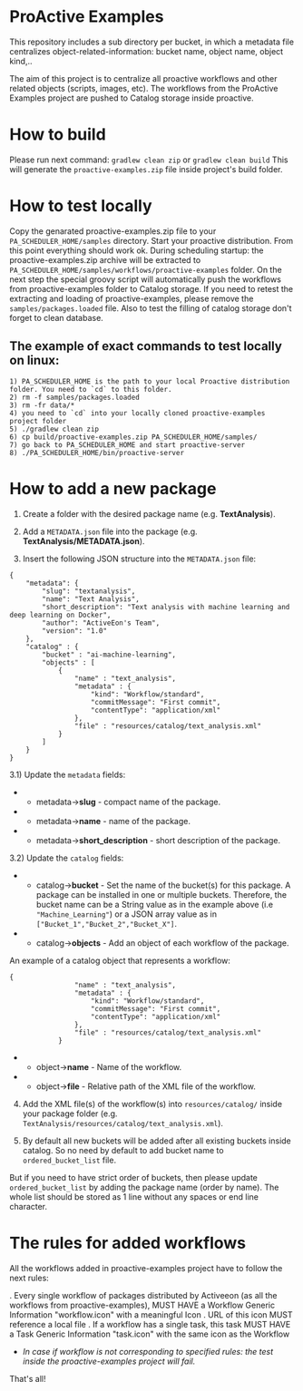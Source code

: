 # ProActive Examples

This repository includes a sub directory per bucket, in which a metadata file centralizes object-related-information: bucket name, object name, object kind,..

The aim of this project is to centralize all proactive workflows and other related objects (scripts, images, etc). The workflows from the ProActive Examples project are pushed to Catalog storage inside proactive.

# How to build
Please run next command: ``gradlew clean zip`` or ``gradlew clean build``
This will generate the `proactive-examples.zip` file inside project's build folder.

# How to test locally
Copy the genarated proactive-examples.zip file to your `PA_SCHEDULER_HOME/samples` directory.
Start your proactive distribution. From this point everything should work ok.
During scheduling startup: the proactive-examples.zip archive will be extracted to `PA_SCHEDULER_HOME/samples/workflows/proactive-examples` folder. On the next step the special groovy script will automatically push the workflows from proactive-examples folder to Catalog storage.
If you need to retest the extracting and loading of proactive-examples, please remove the `samples/packages.loaded` file. Also to test the filling of catalog storage don't forget to clean database.

## The example of exact commands to test locally on linux:
```
1) PA_SCHEDULER_HOME is the path to your local Proactive distribution folder. You need to `cd` to this folder.
2) rm -f samples/packages.loaded
3) rm -fr data/*
4) you need to `cd` into your locally cloned proactive-examples project folder
5) ./gradlew clean zip
6) cp build/proactive-examples.zip PA_SCHEDULER_HOME/samples/
7) go back to PA_SCHEDULER_HOME and start proactive-server
8) ./PA_SCHEDULER_HOME/bin/proactive-server
```

# How to add a new package

1) Create a folder with the desired package name (e.g. **TextAnalysis**).

2) Add a `METADATA.json` file into the package (e.g. **TextAnalysis/METADATA.json**).

3) Insert the following JSON structure into the `METADATA.json` file:
```
{
	"metadata": {
		"slug": "textanalysis",
		"name": "Text Analysis",
		"short_description": "Text analysis with machine learning and deep learning on Docker",
		"author": "ActiveEon's Team",
		"version": "1.0"
	},
	"catalog" : {
		"bucket" : "ai-machine-learning",
		"objects" : [
			{
				"name" : "text_analysis",
				"metadata" : {
					"kind": "Workflow/standard",
					"commitMessage": "First commit",
					"contentType": "application/xml"
				},
				"file" : "resources/catalog/text_analysis.xml"
			}
		]
	}
}
```

3.1) Update the `metadata` fields:

* * metadata->**slug** - compact name of the package.
* * metadata->**name** - name of the package.
* * metadata->**short_description** - short description of the package.

3.2) Update the `catalog` fields:

* * catalog->**bucket** - Set the name of the bucket(s) for this package. A package can be installed in one or multiple buckets. Therefore, the bucket name can be a String value as in the example above (i.e `"Machine_Learning"`) or a JSON array value as in `["Bucket_1","Bucket_2","Bucket_X"]`.
* * catalog->**objects** - Add an object of each workflow of the package.

An example of a catalog object that represents a workflow:
```
{
				"name" : "text_analysis",
				"metadata" : {
					"kind": "Workflow/standard",
					"commitMessage": "First commit",
					"contentType": "application/xml"
				},
				"file" : "resources/catalog/text_analysis.xml"
			}
```
* * object->**name** - Name of the workflow.
* * object->**file** - Relative path of the XML file of the workflow.

4) Add the XML file(s) of the workflow(s) into `resources/catalog/` inside your package folder (e.g. `TextAnalysis/resources/catalog/text_analysis.xml`).

5) By default all new buckets will be added after all existing buckets inside catalog. So no need by default to add bucket name to `ordered_bucket_list` file.

But if you need to have strict order of buckets, then please update `ordered_bucket_list` by adding the package name (order by name). The whole list should be stored as 1 line without any spaces or end line character.

#  The rules for added workflows
All the workflows added in proactive-examples project have to follow the next rules:

  . Every single workflow of packages distributed by Activeeon (as all the workflows from proactive-examples), MUST HAVE a Workflow Generic Information "workflow.icon" with a meaningful Icon
  . URL of this icon MUST reference a local file
  . If a workflow has a single task, this task MUST HAVE a Task Generic Information "task.icon" with the same icon as the Workflow

* _In case if workflow is not corresponding to specified rules: the test inside the proactive-examples project will fail._

That's all!
